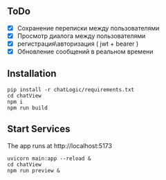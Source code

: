 ## ToDo

- [x] Сохранение переписки между пользователями
- [x] Просмотр диалога между пользователями
- [x] регистрация\авторизация ( jwt + bearer )
- [x] Обновление сообщений в реальном времени

## Installation
```
pip install -r chatLogic/requirements.txt   
cd chatView
npm i
npm run build
```

## Start Services
The app runs at http://localhost:5173
```
uvicorn main:app --reload &   
cd chatView
npm run preview &
```
